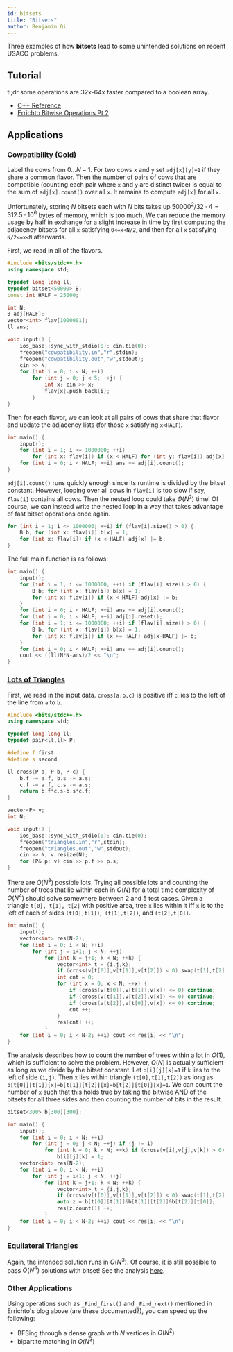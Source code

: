 ```yaml
---
id: bitsets
title: "Bitsets"
author: Benjamin Qi
---
```


Three examples of how **bitsets** lead to some unintended solutions on recent USACO problems.

<!-- END DESCRIPTION -->

## Tutorial

tl;dr some operations are 32x-64x faster compared to a boolean array.

 - [C++ Reference](http://www.cplusplus.com/reference/bitset/bitset/)
 - [Errichto Bitwise Operations Pt 2](https://codeforces.com/blog/entry/73558)

## Applications

### [Cowpatibility (Gold)](http://www.usaco.org/index.php?page=viewproblem2&cpid=862)

Label the cows from $0\ldots N-1$. For two cows `x` and `y` set `adj[x][y]=1` if they share a common flavor. Then the number of pairs of cows that are compatible (counting each pair where `x` and `y` are distinct twice) is equal to the sum of `adj[x].count()` over all `x`. It remains to compute `adj[x]` for all `x`.

Unfortunately, storing $N$ bitsets each with $N$ bits takes up $50000^2/32\cdot 4=312.5\cdot 10^6$ bytes of memory, which is too much. We can reduce the memory usage by half in exchange for a slight increase in time by first computing the adjacency bitsets for all `x` satisfying `0<=x<N/2`, and then for all `x` satisfying `N/2<=x<N` afterwards. 

First, we read in all of the flavors.

```cpp
#include <bits/stdc++.h>
using namespace std;

typedef long long ll;
typedef bitset<50000> B;
const int HALF = 25000;

int N; 
B adj[HALF];
vector<int> flav[1000001];
ll ans;

void input() {
	ios_base::sync_with_stdio(0); cin.tie(0);
	freopen("cowpatibility.in","r",stdin);
	freopen("cowpatibility.out","w",stdout);
	cin >> N;
	for (int i = 0; i < N; ++i) 
		for (int j = 0; j < 5; ++j) {
			int x; cin >> x;
			flav[x].push_back(i);
		}
}
```

Then for each flavor, we can look at all pairs of cows that share that flavor and update the adjacency lists (for those `x` satisfying `x<HALF`).

```cpp
int main() {
	input();
	for (int i = 1; i <= 1000000; ++i) 
		for (int x: flav[i]) if (x < HALF) for (int y: flav[i]) adj[x][y] = 1;
	for (int i = 0; i < HALF; ++i) ans += adj[i].count();
}
```

`adj[i].count()` runs quickly enough since its runtime is divided by the bitset constant. However, looping over all cows in `flav[i]` is too slow if say, `flav[i]` contains all cows. Then the nested loop could take $\Theta(N^2)$ time! Of course, we can instead write the nested loop in a way that takes advantage of fast bitset operations once again.

```cpp
for (int i = 1; i <= 1000000; ++i) if (flav[i].size() > 0) {
	B b; for (int x: flav[i]) b[x] = 1;
	for (int x: flav[i]) if (x < HALF) adj[x] |= b;
}
```

The full main function is as follows:

```cpp
int main() {
	input();
	for (int i = 1; i <= 1000000; ++i) if (flav[i].size() > 0) {
		B b; for (int x: flav[i]) b[x] = 1;
		for (int x: flav[i]) if (x < HALF) adj[x] |= b;
	}
	for (int i = 0; i < HALF; ++i) ans += adj[i].count();
	for (int i = 0; i < HALF; ++i) adj[i].reset();
	for (int i = 1; i <= 1000000; ++i) if (flav[i].size() > 0) {
		B b; for (int x: flav[i]) b[x] = 1;
		for (int x: flav[i]) if (x >= HALF) adj[x-HALF] |= b;
	}
	for (int i = 0; i < HALF; ++i) ans += adj[i].count();
	cout << ((ll)N*N-ans)/2 << "\n";
}
```

### [Lots of Triangles](http://www.usaco.org/index.php?page=viewproblem2&cpid=672)

First, we read in the input data. `cross(a,b,c)` is positive iff `c` lies to the left of the line from `a` to `b`.

```cpp
#include <bits/stdc++.h>
using namespace std;

typedef long long ll;
typedef pair<ll,ll> P;

#define f first
#define s second

ll cross(P a, P b, P c) {
	b.f -= a.f, b.s -= a.s;
	c.f -= a.f, c.s -= a.s;
	return b.f*c.s-b.s*c.f;
}

vector<P> v;
int N;

void input() {
	ios_base::sync_with_stdio(0); cin.tie(0);
	freopen("triangles.in","r",stdin);
	freopen("triangles.out","w",stdout);
	cin >> N; v.resize(N); 
	for (P& p: v) cin >> p.f >> p.s;
}
```

There are $O(N^3)$ possible lots. Trying all possible lots and counting the number of trees that lie within each in $O(N)$ for a total time complexity of $O(N^4)$ should solve somewhere between 2 and 5 test cases. Given a triangle `t[0], t[1], t[2]` with positive area, tree `x` lies within it iff `x` is to the left of each of sides `(t[0],t[1])`,` (t[1],t[2])`, and `(t[2],t[0])`.

```cpp
int main() {
	input();
	vector<int> res(N-2);
	for (int i = 0; i < N; ++i) 
		for (int j = i+1; j < N; ++j) 
			for (int k = j+1; k < N; ++k) {
				vector<int> t = {i,j,k};
				if (cross(v[t[0]],v[t[1]],v[t[2]]) < 0) swap(t[1],t[2]);
				int cnt = 0;
				for (int x = 0; x < N; ++x) {
					if (cross(v[t[0]],v[t[1]],v[x]) <= 0) continue;
					if (cross(v[t[1]],v[t[2]],v[x]) <= 0) continue;
					if (cross(v[t[2]],v[t[0]],v[x]) <= 0) continue;
					cnt ++;
				}
				res[cnt] ++;
			}
	for (int i = 0; i < N-2; ++i) cout << res[i] << "\n";
}
```

The analysis describes how to count the number of trees within a lot in $O(1)$, which is sufficient to solve the problem. However, $O(N)$ is actually sufficient as long as we divide by the bitset constant. Let `b[i][j][k]=1` if `k` lies to the left of side `(i,j)`. Then `x` lies within triangle `(t[0],t[1],t[2])` as long as `b[t[0]][t[1]][x]=b[t[1]][t[2]][x]=b[t[2]][t[0]][x]=1`. We can count the number of `x` such that this holds true by taking the bitwise AND of the bitsets for all three sides and then counting the number of bits in the result.

```cpp
bitset<300> b[300][300];

int main() {
	input();
	for (int i = 0; i < N; ++i) 
		for (int j = 0; j < N; ++j) if (j != i) 
			for (int k = 0; k < N; ++k) if (cross(v[i],v[j],v[k]) > 0) 
				b[i][j][k] = 1;
	vector<int> res(N-2);
	for (int i = 0; i < N; ++i) 
		for (int j = i+1; j < N; ++j) 
			for (int k = j+1; k < N; ++k) {
				vector<int> t = {i,j,k};
				if (cross(v[t[0]],v[t[1]],v[t[2]]) < 0) swap(t[1],t[2]);
				auto z = b[t[0]][t[1]]&b[t[1]][t[2]]&b[t[2]][t[0]];
				res[z.count()] ++;
			}
	for (int i = 0; i < N-2; ++i) cout << res[i] << "\n";
}
```

### [Equilateral Triangles](http://www.usaco.org/index.php?page=viewproblem2&cpid=1021)

Again, the intended solution runs in $O(N^3)$. Of course, it is still possible to pass $O(N^4)$ solutions with bitset! See the analysis [here](http://www.usaco.org/current/data/sol_triangles_platinum_feb20.html).

### Other Applications

Using operations such as `_Find_first()` and `_Find_next()` mentioned in Errichto's blog above (are these documented?), you can speed up the following:

 - BFSing through a dense graph with $N$ vertices in $O(N^2)$
 - bipartite matching in $O(N^3)$